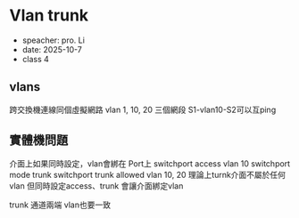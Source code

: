 # Vlan trunk
- speacher: pro. Li
- date: 2025-10-7
- class 4

## vlans
跨交換機連線同個虛擬網路
vlan 1, 10, 20 三個網段
S1-vlan10-S2可以互ping

## 實體機問題
介面上如果同時設定，vlan會綁在 Port上
switchport access vlan 10
switchport mode trunk
switchport trunk allowed vlan 10, 20
理論上turnk介面不屬於任何vlan
但同時設定access、trunk 會讓介面綁定vlan

trunk 通道兩端 vlan也要一致

